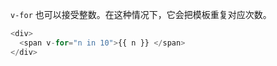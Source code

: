 `v-for` 也可以接受整数。在这种情况下，它会把模板重复对应次数。

```js
<div>
  <span v-for="n in 10">{{ n }} </span>
</div>
```

